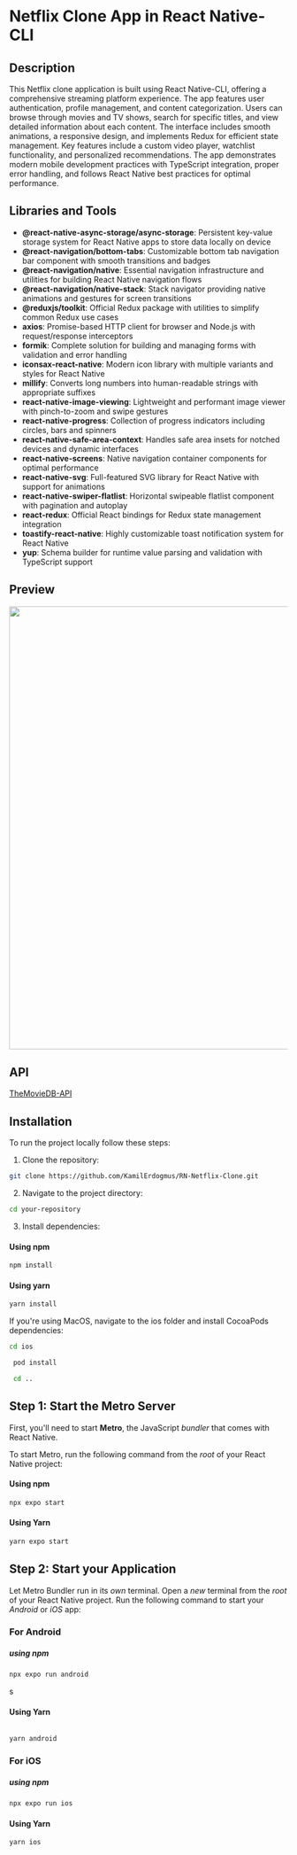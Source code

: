 # Netflix Clone App in React Native-CLI

## Description

This Netflix clone application is built using React Native-CLI, offering a comprehensive streaming platform experience. The app features user authentication, profile management, and content categorization. Users can browse through movies and TV shows, search for specific titles, and view detailed information about each content. The interface includes smooth animations, a responsive design, and implements Redux for efficient state management. Key features include a custom video player, watchlist functionality, and personalized recommendations. The app demonstrates modern mobile development practices with TypeScript integration, proper error handling, and follows React Native best practices for optimal performance.

## Libraries and Tools

- **@react-native-async-storage/async-storage**: Persistent key-value storage system for React Native apps to store data locally on device
- **@react-navigation/bottom-tabs**: Customizable bottom tab navigation bar component with smooth transitions and badges
- **@react-navigation/native**: Essential navigation infrastructure and utilities for building React Native navigation flows
- **@react-navigation/native-stack**: Stack navigator providing native animations and gestures for screen transitions
- **@reduxjs/toolkit**: Official Redux package with utilities to simplify common Redux use cases
- **axios**: Promise-based HTTP client for browser and Node.js with request/response interceptors
- **formik**: Complete solution for building and managing forms with validation and error handling
- **iconsax-react-native**: Modern icon library with multiple variants and styles for React Native
- **millify**: Converts long numbers into human-readable strings with appropriate suffixes
- **react-native-image-viewing**: Lightweight and performant image viewer with pinch-to-zoom and swipe gestures
- **react-native-progress**: Collection of progress indicators including circles, bars and spinners
- **react-native-safe-area-context**: Handles safe area insets for notched devices and dynamic interfaces
- **react-native-screens**: Native navigation container components for optimal performance
- **react-native-svg**: Full-featured SVG library for React Native with support for animations
- **react-native-swiper-flatlist**: Horizontal swipeable flatlist component with pagination and autoplay
- **react-redux**: Official React bindings for Redux state management integration
- **toastify-react-native**: Highly customizable toast notification system for React Native
- **yup**: Schema builder for runtime value parsing and validation with TypeScript support

## Preview

<img src="src/assets/Netflix-GIF.gif" height="800" />

## API

[TheMovieDB-API](https://developer.themoviedb.org/docs/getting-started/)

## Installation

To run the project locally follow these steps:

1. Clone the repository:

```bash
git clone https://github.com/KamilErdogmus/RN-Netflix-Clone.git
```

2. Navigate to the project directory:

```bash
cd your-repository
```

3. Install dependencies:

#### Using npm

```bash
npm install
```

#### Using yarn

```bash
yarn install
```

If you're using MacOS, navigate to the ios folder and install CocoaPods dependencies:

```bash
cd ios
```

```bash
 pod install
```

```bash
 cd ..
```

## Step 1: Start the Metro Server

First, you'll need to start **Metro**, the JavaScript _bundler_ that comes with React Native.

To start Metro, run the following command from the _root_ of your React Native project:

#### Using npm

```bash
npx expo start
```

#### Using Yarn

```bash
yarn expo start
```

## Step 2: Start your Application

Let Metro Bundler run in its _own_ terminal. Open a _new_ terminal from the _root_ of your React Native project. Run the following command to start your _Android_ or _iOS_ app:

### For Android

##### using npm

```bash
npx expo run android
```

s

#### Using Yarn

```bash

yarn android
```

### For iOS

##### using npm

```bash
npx expo run ios
```

#### Using Yarn

```bash
yarn ios
```
